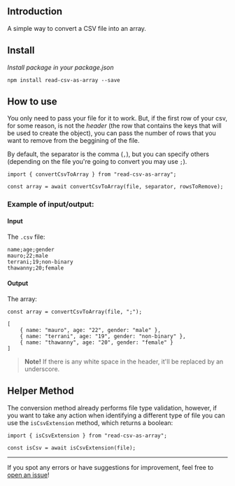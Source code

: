 ## Introduction

A simple way to convert a CSV file into an array.

## Install

*Install package in your package.json*

``` 
npm install read-csv-as-array --save
```

## How to use

You only need to pass your file for it to work. But, if the first row of your csv, for some reason, is not the *header* (the row that contains the keys that will be used to create the object), you can pass the number of rows that you want to remove from the beggining of the file.

By default, the separator is the comma (`,`), but you can specify others (depending on the file you're going to convert you may use `;`).

```JS
import { convertCsvToArray } from "read-csv-as-array";

const array = await convertCsvToArray(file, separator, rowsToRemove);
```

### Example of input/output:

#### Input

The `.csv` file:

```
name;age;gender
mauro;22;male
terrani;19;non-binary
thawanny;20;female
```

#### Output

The array:

```JS
const array = convertCsvToArray(file, ";");

[
    { name: "mauro", age: "22", gender: "male" },
    { name: "terrani", age: "19", gender: "non-binary" },
    { name: "thawanny", age: "20", gender: "female" }
]
```

> **Note!**
> If there is any white space in the header, it'll be replaced by an underscore.

## Helper Method

The conversion method already performs file type validation, however, if you want to take any action when identifying a different type of file you can use the `isCsvExtension` method, which returns a boolean:

```JS
import { isCsvExtension } from "read-csv-as-array";

const isCsv = await isCsvExtension(file);
```

---

If you spot any errors or have suggestions for improvement, feel free to [open an issue](https://github.com/mauroviniciussilva/read-csv-as-array/issues)!
